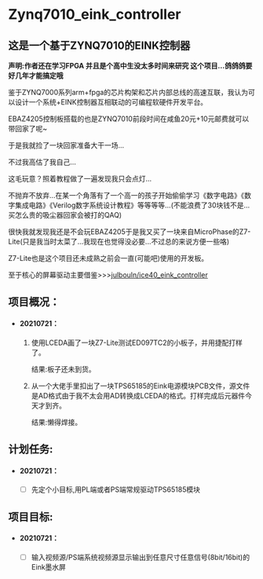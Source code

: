 # Zynq7010_eink_controller

## 这是一个基于ZYNQ7010的EINK控制器

**声明:作者还在学习FPGA 并且是个高中生没太多时间来研究 这个项目...鸽鸽鸽要好几年才能搞定哦**

鉴于ZYNQ7000系列arm+fpga的芯片构架和芯片内部总线的高速互联，我认为可以设计一个系统+EINK控制器互相联动的可编程软硬件开发平台。

EBAZ4205控制板搭载的也是ZYNQ7010前段时间在咸鱼20元+10元邮费就可以带回家了呢~

于是我就捡了一块回家准备大干一场...

不过我高估了我自己...

这毛玩意？照着教程做了一遍发现我只会点灯...

不抛弃不放弃...在某一个角落有了一个高一的孩子开始偷偷学习《数字电路》《数字集成电路》《Verilog数字系统设计教程》等等等等...(不能浪费了30块钱不是...买怎么贵的吸尘器回家会被打的QAQ)

很快我就发现我还是不会玩EBAZ4205于是我又买了一块来自MicroPhase的Z7-Lite(只是我当时太菜了...我现在也觉得没必要...不过总的来说方便一些咯)

Z7-Lite也是这个项目还未成熟之前会一直(可能吧)使用的开发板。

至于核心的屏幕驱动主要借鉴>>>[julbouln/ice40_eink_controller](https://github.com/julbouln/ice40_eink_controller)



## 项目概况：

- #### 20210721：

  1. 使用LCEDA画了一块Z7-Lite测试ED097TC2的小板子，并用捷配打样了。

     结果:板子还未到货。

  2. 从一个大佬手里扣出了一块TPS65185的Eink电源模块PCB文件，源文件是AD格式由于我不太会用AD转换成LCEDA的格式。打样完成后元器件今天才到齐。

     结果:懒得焊接。



## 计划任务:

- #### 20210721：

  - [ ] 先定个小目标,用PL端或者PS端常规驱动TPS65185模块



## 项目目标:

- #### 20210721：

  - [ ] 输入视频源/PS端系统视频源显示输出到任意尺寸任意信号(8bit/16bit)的Eink墨水屏




